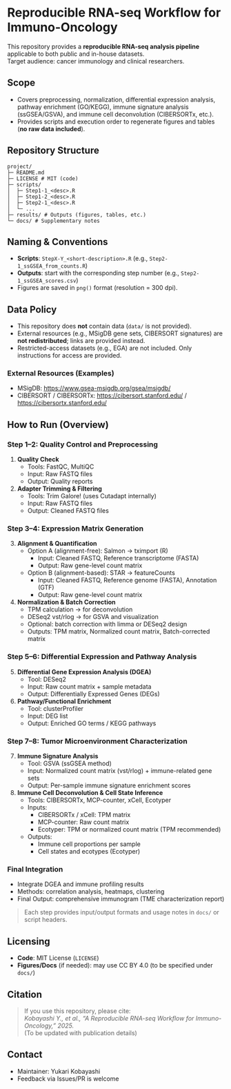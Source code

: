 # Reproducible RNA-seq Workflow for Immuno-Oncology

This repository provides a **reproducible RNA-seq analysis pipeline** applicable to both public and in-house datasets.  
Target audience: cancer immunology and clinical researchers.

## Scope
- Covers preprocessing, normalization, differential expression analysis, pathway enrichment (GO/KEGG), immune signature analysis (ssGSEA/GSVA), and immune cell deconvolution (CIBERSORTx, etc.).
- Provides scripts and execution order to regenerate figures and tables (**no raw data included**).

## Repository Structure
```
project/
├─ README.md
├─ LICENSE # MIT (code)
├─ scripts/
│  ├─ Step1-1_<desc>.R
│  ├─ Step1-2_<desc>.R
│  ├─ Step2-1_<desc>.R
│  └─ ...
├─ results/ # Outputs (figures, tables, etc.)
└─ docs/ # Supplementary notes
```

## Naming & Conventions
- **Scripts**: `StepX-Y_<short-description>.R` (e.g., `Step2-1_ssGSEA_from_counts.R`)
- **Outputs**: start with the corresponding step number (e.g., `Step2-1_ssGSEA_scores.csv`)
- Figures are saved in `png()` format (resolution = 300 dpi).

## Data Policy
- This repository does **not** contain data (`data/` is not provided).
- External resources (e.g., MSigDB gene sets, CIBERSORT signatures) are **not redistributed**; links are provided instead.
- Restricted-access datasets (e.g., EGA) are not included. Only instructions for access are provided.

### External Resources (Examples)
- MSigDB: <https://www.gsea-msigdb.org/gsea/msigdb/>
- CIBERSORT / CIBERSORTx: <https://cibersort.stanford.edu/> / <https://cibersortx.stanford.edu/>

## How to Run (Overview)

### Step 1–2: Quality Control and Preprocessing
1. **Quality Check**  
   - Tools: FastQC, MultiQC  
   - Input: Raw FASTQ files  
   - Output: Quality reports  
2. **Adapter Trimming & Filtering**  
   - Tools: Trim Galore! (uses Cutadapt internally)  
   - Input: Raw FASTQ files  
   - Output: Cleaned FASTQ files  

### Step 3–4: Expression Matrix Generation
3. **Alignment & Quantification**  
   - Option A (alignment-free): Salmon → tximport (R)  
     - Input: Cleaned FASTQ, Reference transcriptome (FASTA)  
     - Output: Raw gene-level count matrix  
   - Option B (alignment-based): STAR → featureCounts  
     - Input: Cleaned FASTQ, Reference genome (FASTA), Annotation (GTF)  
     - Output: Raw gene-level count matrix  
4. **Normalization & Batch Correction**  
   - TPM calculation → for deconvolution  
   - DESeq2 vst/rlog → for GSVA and visualization  
   - Optional: batch correction with limma or DESeq2 design  
   - Outputs: TPM matrix, Normalized count matrix, Batch-corrected matrix  

### Step 5–6: Differential Expression and Pathway Analysis
5. **Differential Gene Expression Analysis (DGEA)**  
   - Tool: DESeq2  
   - Input: Raw count matrix + sample metadata  
   - Output: Differentially Expressed Genes (DEGs)  
6. **Pathway/Functional Enrichment**  
   - Tool: clusterProfiler  
   - Input: DEG list  
   - Output: Enriched GO terms / KEGG pathways  

### Step 7–8: Tumor Microenvironment Characterization
7. **Immune Signature Analysis**  
   - Tool: GSVA (ssGSEA method)  
   - Input: Normalized count matrix (vst/rlog) + immune-related gene sets  
   - Output: Per-sample immune signature enrichment scores  
8. **Immune Cell Deconvolution & Cell State Inference**  
   - Tools: CIBERSORTx, MCP-counter, xCell, Ecotyper  
   - Inputs:  
     - CIBERSORTx / xCell: TPM matrix  
     - MCP-counter: Raw count matrix  
     - Ecotyper: TPM or normalized count matrix (TPM recommended)  
   - Outputs:  
     - Immune cell proportions per sample  
     - Cell states and ecotypes (Ecotyper)  

### Final Integration
- Integrate DGEA and immune profiling results  
- Methods: correlation analysis, heatmaps, clustering  
- Final Output: comprehensive immunogram (TME characterization report)

> Each step provides input/output formats and usage notes in `docs/` or script headers.

## Licensing
- **Code**: MIT License (`LICENSE`)
- **Figures/Docs** (if needed): may use CC BY 4.0 (to be specified under `docs/`)

## Citation
> If you use this repository, please cite:  
> *Kobayashi Y., et al., “A Reproducible RNA-seq Workflow for Immuno-Oncology,” 2025.*  
(To be updated with publication details)

## Contact
- Maintainer: Yukari Kobayashi  
- Feedback via Issues/PR is welcome
